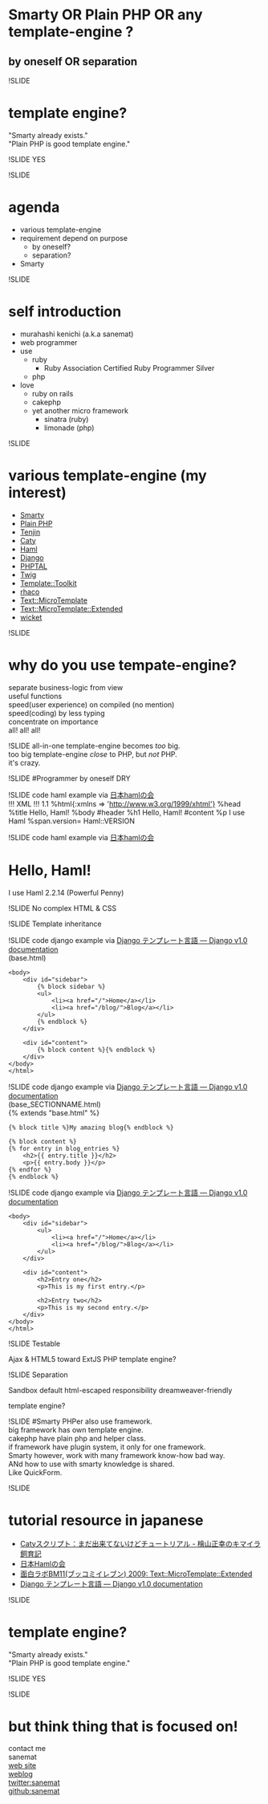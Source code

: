 # Smarty OR Plain PHP OR any template-engine ?
## by oneself OR separation

!SLIDE
# template engine?
"Smarty already exists."  
"Plain PHP is good template engine."  

!SLIDE
YES

!SLIDE
# agenda
* various template-engine
* requirement depend on purpose
    * by oneself?
    * separation?
* Smarty

!SLIDE
# self introduction
* murahashi kenichi (a.k.a sanemat)
* web programmer
* use
    * ruby
        * Ruby Association Certified Ruby Programmer Silver
    * php
* love
    * ruby on rails
    * cakephp
    * yet another micro framework
        * sinatra (ruby)
        * limonade (php)

!SLIDE
# various template-engine (my interest)
* [Smarty](http://www.smarty.net/)
* [Plain PHP](http://www.php.net/)
* [Tenjin](http://www.kuwata-lab.com/tenjin/)
* [Caty](http://bitbucket.org/m_hiyama/caty-python-proto1/)
* [Haml](http://haml-lang.com/)
* [Django](http://www.djangoproject.com/)
* [PHPTAL](http://phptal.org/)
* [Twig](http://www.twig-project.org/)
* [Template::Toolkit](http://search.cpan.org/dist/Template-Toolkit/)
* [rhaco](http://rhaco.org/)
* [Text::MicroTemplate](http://search.cpan.org/dist/Text-MicroTemplate/)
* [Text::MicroTemplate::Extended](http://search.cpan.org/dist/Text-MicroTemplate-Extended/)
* [wicket](http://wicket.apache.org/)

!SLIDE
# why do you use tempate-engine?
separate business-logic from view  
useful functions  
speed(user experience) on compiled (no mention)  
speed(coding) by less typing  
concentrate on importance  
all! all! all!

!SLIDE
all-in-one template-engine becomes *too* big.  
too big template-engine *close* to PHP, but *not* PHP.  
it's crazy.  

!SLIDE
#Programmer by oneself
DRY

!SLIDE code
haml example via [日本hamlの会](http://haml.ursm.jp/)  
    !!! XML
    !!! 1.1
    %html{:xmlns => 'http://www.w3.org/1999/xhtml'}
      %head
        %title Hello, Haml!
      %body
        #header
          %h1 Hello, Haml!
        #content
          %p
            I use Haml
            %span.version= Haml::VERSION

!SLIDE code
haml example via [日本hamlの会](http://haml.ursm.jp/)  
    <?xml version='1.0' encoding='utf-8' ?>
    <!DOCTYPE html PUBLIC "-//W3C//DTD XHTML 1.1//EN" "http://www.w3.org/TR/xhtml11/DTD/xhtml11.dtd">
    <html xmlns='http://www.w3.org/1999/xhtml'>
      <head>
        <title>Hello, Haml!</title>
      </head>
      <body>
        <div id='header'>
          <h1>Hello, Haml!</h1>
        </div>
        <div id='content'>
          <p>
            I use Haml
            <span class='version'>2.2.14 (Powerful Penny)</span>
          </p>
        </div>
      </body>
    </html>

!SLIDE
No complex HTML & CSS

!SLIDE
Template inheritance

!SLIDE code
django example via [Django テンプレート言語 ― Django v1.0 documentation](http://djangoproject.jp/doc/ja/1.0/topics/templates.html)  
(base.html)  
    <!DOCTYPE html PUBLIC "-//W3C//DTD XHTML 1.0 Transitional//EN"
        "http://www.w3.org/TR/xhtml1/DTD/xhtml1-transitional.dtd">
    <html xmlns="http://www.w3.org/1999/xhtml" xml:lang="en" lang="en">
    <head>
        <link rel="stylesheet" href="style.css" />
        <title>{% block title %}My amazing site{% endblock %}</title>
    </head>
    
    <body>
        <div id="sidebar">
            {% block sidebar %}
            <ul>
                <li><a href="/">Home</a></li>
                <li><a href="/blog/">Blog</a></li>
            </ul>
            {% endblock %}
        </div>
    
        <div id="content">
            {% block content %}{% endblock %}
        </div>
    </body>
    </html>

!SLIDE code
django example via [Django テンプレート言語 ― Django v1.0 documentation](http://djangoproject.jp/doc/ja/1.0/topics/templates.html)  
(base_SECTIONNAME.html)  
    {% extends "base.html" %}
    
    {% block title %}My amazing blog{% endblock %}
    
    {% block content %}
    {% for entry in blog_entries %}
        <h2>{{ entry.title }}</h2>
        <p>{{ entry.body }}</p>
    {% endfor %}
    {% endblock %}

!SLIDE code
django example via [Django テンプレート言語 ― Django v1.0 documentation](http://djangoproject.jp/doc/ja/1.0/topics/templates.html)  
    <!DOCTYPE html PUBLIC "-//W3C//DTD XHTML 1.0 Transitional//EN"
        "http://www.w3.org/TR/xhtml1/DTD/xhtml1-transitional.dtd">
    <html xmlns="http://www.w3.org/1999/xhtml" xml:lang="en" lang="en">
    <head>
        <link rel="stylesheet" href="style.css" />
        <title>My amazing blog</title>
    </head>
    
    <body>
        <div id="sidebar">
            <ul>
                <li><a href="/">Home</a></li>
                <li><a href="/blog/">Blog</a></li>
            </ul>
        </div>
    
        <div id="content">
            <h2>Entry one</h2>
            <p>This is my first entry.</p>
    
            <h2>Entry two</h2>
            <p>This is my second entry.</p>
        </div>
    </body>
    </html>


!SLIDE
Testable

Ajax & HTML5
toward ExtJS
PHP template engine?

!SLIDE
Separation

Sandbox
default html-escaped
responsibility
dreamweaver-friendly

template engine?

!SLIDE
#Smarty
PHPer also use framework.  
big framework has own template engine.  
cakephp have plain php and helper class.  
if framework have plugin system, it only for one framework.  
Smarty however, work with many framework know-how bad way.  
ANd how to use with smarty knowledge is shared.  
Like QuickForm.  

!SLIDE
# tutorial resource in japanese
* [Catyスクリプト：まだ出来てないけどチュートリアル - 檜山正幸のキマイラ飼育記](http://d.hatena.ne.jp/m-hiyama/20090907/1252284661)
* [日本Hamlの会](http://haml.ursm.jp/)
* [面白ラボBM11(ブッコミイレブン) 2009: Text::MicroTemplate::Extended](http://bm11.kayac.com/2009/project/text-microtemplate-extended/)
* [Django テンプレート言語 ― Django v1.0 documentation](http://djangoproject.jp/doc/ja/1.0/topics/templates.html)

!SLIDE
# template engine?
"Smarty already exists."  
"Plain PHP is good template engine."

!SLIDE
YES

!SLIDE
# but think thing that is focused on!
contact me  
sanemat  
[web site](http://sane.jp/)  
[weblog](http://sane.justblog.jp/)  
[twitter:sanemat](http://twitter.com/sanemat)  
[github:sanemat](http://github.com/sanemat)  
